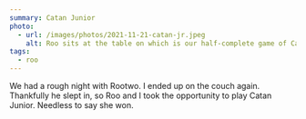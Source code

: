 ```yaml
---
summary: Catan Junior
photo:
  - url: /images/photos/2021-11-21-catan-jr.jpeg
    alt: Roo sits at the table on which is our half-complete game of Catan Junior
tags:
  - roo
---
```

We had a rough night with Rootwo. I ended up on the couch again. Thankfully he slept in, so Roo and I took the opportunity to play Catan Junior. Needless to say she won.